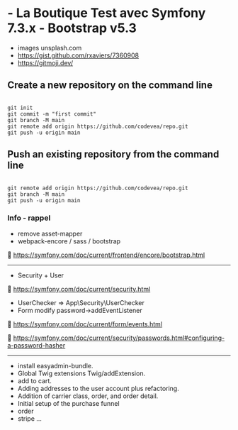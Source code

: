 # - La Boutique Test avec Symfony 7.3.x - Bootstrap v5.3 

- images unsplash.com
- https://gist.github.com/rxaviers/7360908
- https://gitmoji.dev/ 


## Create a new repository on the command line

<code>
git init
git commit -m "first commit"
git branch -M main
git remote add origin https://github.com/codevea/repo.git
git push -u origin main
</code>

## Push an existing repository from the command line

<code>
git remote add origin https://github.com/codevea/repo.git
git branch -M main
git push -u origin main
</code>

### Info - rappel

- remove asset-mapper
- webpack-encore / sass / bootstrap

:pushpin: https://symfony.com/doc/current/frontend/encore/bootstrap.html

<hr>

 - Security + User

:pushpin: https://symfony.com/doc/current/security.html

- UserChecker => App\Security\UserChecker
- Form modify password->addEventListener 

:pushpin: https://symfony.com/doc/current/form/events.html

:pushpin: https://symfony.com/doc/current/security/passwords.html#configuring-a-password-hasher

<hr>

- install easyadmin-bundle.
- Global Twig extensions Twig/addExtension.
- add to cart.
- Adding addresses to the user account plus refactoring.
- Addition of carrier class, order, and order detail.
- Initial setup of the purchase funnel
- order
- stripe 
...


